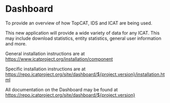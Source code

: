 # Dashboard
To provide an overview of how TopCAT, IDS and ICAT are being used.

This new application will provide a wide variety of data for any ICAT. This may include download statistics, entity statistics, general user information and more.

General installation instructions are at https://www.icatproject.org/installation/component

Specific installation instructions are at https://repo.icatproject.org/site/dashboard/${project.version}/installation.html

All documentation on the Dashboard may be found at https://repo.icatproject.org/site/dashboard/${project.version}
